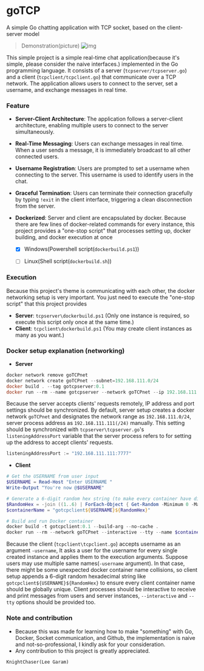 # goTCP
A simple Go chatting application with TCP socket, based on the client-server model

> Demonstration(picture)
![img](./READMEasset/figure1.png)

This simple project is a simple real-time chat application(because it's simple, please consider the naive interfaces.) implemented in the Go programming language. It consists of a server (`tcpserver/tcpserver.go`) and a client (`tcpclient/tcpclient.go`) that communicate over a TCP network. The application allows users to connect to the server, set a username, and exchange messages in real time.

### Feature
* **Server-Client Architecture**: The application follows a server-client architecture, enabling multiple users to connect to the server simultaneously.

* **Real-Time Messaging**: Users can exchange messages in real time. When a user sends a message, it is immediately broadcast to all other connected users.

* **Username Registration**: Users are prompted to set a username when connecting to the server. This username is used to identify users in the chat.

* **Graceful Termination**: Users can terminate their connection gracefully by typing `!exit` in the client interface, triggering a clean disconnection from the server.

* **Dockerized**: Server and client are encapsulated by docker. Because there are few lines of docker-related commands for every instance, this project provides a "one-stop script" that processes setting up, docker building, and docker execution at once
    * [x] Windows(Powershell script(`dockerbuild.ps1`))
    * [ ] Linux(Shell script(`dockerbuild.sh`))


### Execution
Because this project's theme is communicating with each other, the docker networking setup is very important. You just need to execute the "one-stop script" that this project provides
* **Server**: `tcpserver\dockerbuild.ps1` (Only one instance is required, so execute this script only once at the same time.)
* **Client**: `tcpclient\dockerbuild.ps1` (You may create client instances as many as you want.)

### Docker setup explanation (networking)
* **Server**
```powershell
docker network remove goTCPnet
docker network create goTCPnet --subnet=192.168.111.0/24
docker build . --tag gotcpserver:0.1
docker run --rm --name gotcpserver --network goTCPnet --ip 192.168.111.111 -p 7777:7777 gotcpserver:0.1
```
Because the server accepts clients' requests remotely, IP address and port settings should be synchronized. By default, server setup creates a docker network `goTCPnet` and designates the network range as `192.168.111.0/24`, server process address as `192.168.111.111(/24)` manually. This setting should be synchronized with `tcpserver\tcpserver.go`'s `listeningAddressPort` variable that the server process refers to for setting up the address to accept clients' requests.
```go
listeningAddressPort := "192.168.111.111:7777"
```

* **Client**
```powershell
# Get the USERNAME from user input
$USERNAME = Read-Host "Enter USERNAME "
Write-Output "You're now @$USERNAME"

# Generate a 6-digit random hex string (to make every container have different container names)
$RandomHex = -join ((1..6) | ForEach-Object { Get-Random -Minimum 0 -Maximum 16 } | ForEach-Object { $_.ToString("X") })
$containerName = "gotcpclient${USERNAME}${RandomHex}"

# Build and run Docker container
docker build -t gotcpclient:0.1 --build-arg --no-cache .
docker run --rm --network goTCPnet --interactive --tty --name $containerName gotcpclient:0.1 ./tcpclient -username $USERNAME
```
Because the client (`tcpclient\tcpclient.go`) accepts username as an argument `-username`, It asks a user for the username for every single created instance and applies them to the execution arguments. Suppose users may use multiple same names(`-username` argument). In that case, there might be some unexpected docker container name collisions, so client setup appends a 6-digit random hexadecimal string like `gotcpclient${USERNAME}${RandomHex}` to ensure every client container name should be globally unique. Client processes should be interactive to receive and print messages from users and server instances, `--interactive` and `--tty` options should be provided too.

### Note and contribution
* Because this was made for learning how to make "something" with Go, Docker, Socket communication, and Github, the implementation is naive and not-so-professional, I kindly ask for your consideration.
* Any contribution to this project is greatly appreciated.


`KnightChaser(Lee Garam)`
